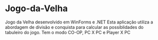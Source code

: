 # Jogo-da-Velha
Jogo da Velha desenvolvido em WinForms e .NET
Esta aplicação utiliza a abordagem de divisão e conquista para calcular as possiblidades do tabuleiro do jogo.
Tem o modo CO-OP, PC X PC e Player X PC

